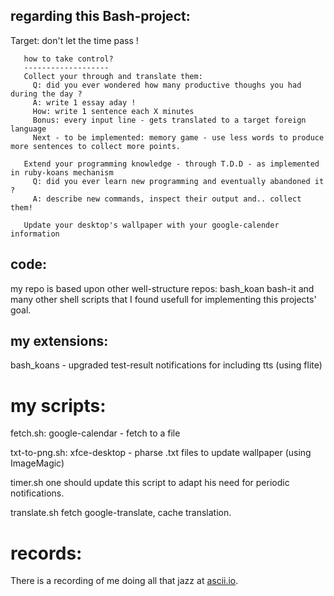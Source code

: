 regarding this Bash-project:
-------------------
Target: don't let the time pass !  
       
       how to take control?
       -------------------
       Collect your through and translate them:
         Q: did you ever wondered how many productive thoughs you had during the day ? 
         A: write 1 essay aday !
         How: write 1 sentence each X minutes
         Bonus: every input line - gets translated to a target foreign language
         Next - to be implemented: memory game - use less words to produce more sentences to collect more points.

       Extend your programming knowledge - through T.D.D - as implemented in ruby-koans mechanism
         Q: did you ever learn new programming and eventually abandoned it ?
         A: describe new commands, inspect their output and.. collect them!

       Update your desktop's wallpaper with your google-calender information



code:
--------
my repo is based upon other well-structure repos:
bash_koan
bash-it
and many other shell scripts that I found usefull for implementing this projects' goal.


my extensions:
--------------
bash_koans - upgraded test-result notifications for including tts (using flite)


my scripts:
===========
fetch.sh:
google-calendar - fetch to a file

txt-to-png.sh:
xfce-desktop - pharse .txt files to update wallpaper (using ImageMagic)

timer.sh
one should update this script to adapt his need for periodic notifications.

translate.sh 
fetch google-translate, cache translation.


records:
=======
There is a recording of me doing all that jazz at [ascii.io](http://ascii.io/a/3581).
